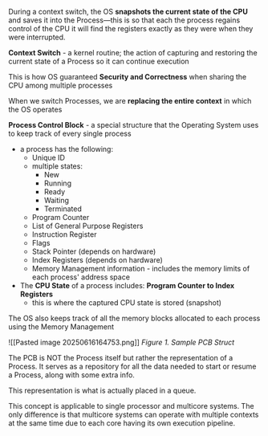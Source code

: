 During a context switch, the OS **snapshots the current state of the CPU** and saves it into the Process—this is so that each the process regains control of the CPU it will find the registers exactly as they were when they were interrupted.

**Context Switch** - a kernel routine; the action of capturing and restoring the current state of a Process so it can continue execution

This is how OS guaranteed **Security and Correctness** when sharing the CPU among multiple processes

When we switch Processes, we are **replacing the entire context** in which the OS operates

**Process Control Block** - a special structure that the Operating System uses to keep track of every single process
- a process has the following:
	- Unique ID
	- multiple states:
		- New
		- Running
		- Ready
		- Waiting
		- Terminated
	- Program Counter 
	- List of General Purpose Registers
	- Instruction Register
	- Flags
	- Stack Pointer (depends on hardware)
	- Index Registers (depends on hardware)
	- Memory Management information - includes the memory limits of each process' address space
- The **CPU State** of a process includes: **Program Counter to Index Registers**
	- this is where the captured CPU state is stored (snapshot)

The OS also keeps track of all the memory blocks allocated to each process using the Memory Management 

![[Pasted image 20250616164753.png]]
*Figure 1. Sample PCB Struct*

The PCB is NOT the Process itself but rather the representation of a Process. It serves as a repository for all the data needed to start or resume a Process, along with some extra info. 

This representation is what is actually placed in a queue.

This concept is applicable to single processor and multicore systems. The only difference is that multicore systems can operate with multiple contexts at the same time due to each core having its own execution pipeline. 